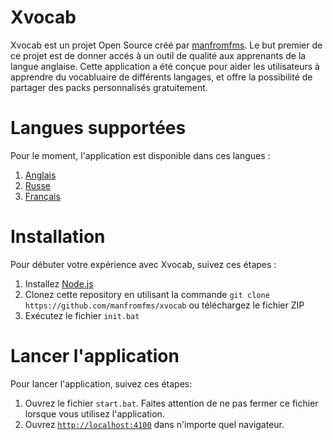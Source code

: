 # Xvocab

Xvocab est un projet Open Source créé par [manfromfms](https://github.com/manfromfms/). Le but premier de ce projet est de donner accés à un outil de qualité aux apprenants de la langue anglaise. Cette application a été conçue pour aider les utilisateurs à apprendre du vocabluaire de différents langages, et offre la possibilité de partager des packs personnalisés gratuitement.

# Langues supportées

Pour le moment, l'application est disponible dans ces langues :
1. [Anglais](https://github.com/manfromfms/xvocab)
2. [Russe](https://github.com/manfromfms/xvocab/blob/main/github/root/ru/README.md)
3. [Français](https://github.com/manfromfms/xvocab/blob/main/github/root/fr/README.md)

# Installation

Pour débuter votre expérience avec Xvocab, suivez ces étapes :

1. Installez [Node.js](https://nodejs.org)
2. Clonez cette repository en utilisant la commande `git clone https://github.com/manfromfms/xvocab` ou téléchargez le fichier ZIP
3. Exécutez le fichier `init.bat` 

# Lancer l'application

Pour lancer l'application, suivez ces étapes:

1. Ouvrez le fichier `start.bat`. Faites attention de ne pas fermer ce fichier lorsque vous utilisez l'application.
2. Ouvrez [`http://localhost:4100`](http://localhost:4100) dans n'importe quel navigateur.